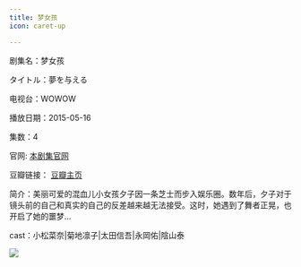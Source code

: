 ```yaml
---
title: 梦女孩
icon: caret-up

---
```


剧集名：梦女孩

タイトル：夢を与える

电视台：WOWOW

播放日期：2015-05-16

集数：4

官网: [本剧集官网](https://www.wowow.co.jp/detail/106177)

豆瓣链接： [豆瓣主页](https://movie.douban.com/subject/26303060/)

简介：美丽可爱的混血儿小女孩夕子因一条芝士而步入娱乐圈。数年后，夕子对于镜头前的自己和真实的自己的反差越来越无法接受。这时，她遇到了舞者正晃，也开启了她的噩梦… ​​​

cast：小松菜奈|菊地凛子|太田信吾|永岡佑|陰山泰

![](https://listpic.tsgsanjiao.com/2015/2015mnh.jpg)
